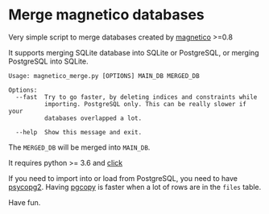 Merge magnetico databases
=========================

Very simple script to merge databases created by [magnetico](https://github.com/boramalper/magnetico) >=0.8

It supports merging SQLite database into SQLite or PostgreSQL, or merging PostgreSQL into SQLite.
```
Usage: magnetico_merge.py [OPTIONS] MAIN_DB MERGED_DB

Options:
  --fast  Try to go faster, by deleting indices and constraints while
          importing. PostgreSQL only. This can be really slower if your
          databases overlapped a lot.

  --help  Show this message and exit.
```

The `MERGED_DB` will be merged into `MAIN_DB`.

It requires python >= 3.6 and [click](https://click.palletsprojects.com/en/7.x/)

If you need to import into or load from PostgreSQL, you need to have [psycopg2](https://www.psycopg.org/). Having [pgcopy](https://github.com/altaurog/pgcopy) is faster when a lot of rows are in the `files` table.

Have fun.
